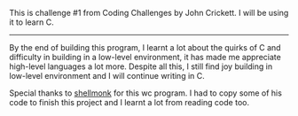 This is challenge #1 from Coding Challenges by John Crickett.
I will be using it to learn C.

---

By the end of building this program, I learnt a lot about the quirks of C and difficulty in building in a low-level environment, it has made me appreciate high-level languages a lot more. Despite all this, I still find joy building in low-level environment and I will continue writing in C.

Special thanks to [shellmonk](https://github.com/shellmonk) for this wc program. I had to copy some of his code to finish this project and I learnt a lot from reading code too.